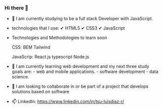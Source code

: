 ### Hi there 👋

<!--
**ludirez/ludirez** is a ✨ _special_ ✨ repository because its `README.md` (this file) appears on your GitHub profile.

Here are some ideas to get you started:-->

- 🔭 I am currently studying to be a full stack Developer with JavaScript.

- technologies that I use:
    ✔ HTML5
    ✔ CSS3
    ✔ JavaScript

- Technologies and Methodologies to learn soon

    CSS:
        BEM
        Tailwind
    
    JavaScrip:
        React.js
        typescript
        Node.js


- 🌱 I am currently learning web development and my next three study goals are:
        - web and mobile applications.
        - software development
        - data science.

- 👯 I am looking to collaborate in or be part of a project that develops solutions based on software

- 📫 LinkedIn: https://www.linkedin.com/in/tsu-luisdiaz-r/


